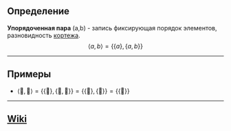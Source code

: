 ## Определение
**Упорядоченная пара** (a,b) - запись фиксирующая порядок элементов, разновидность [кортежа](Кортеж.md).
$$
\langle a, b \rangle = \{\{a\}, \{a, b\}\}
$$

---
## Примеры
- $\langle 🌵, 🌵 \rangle = \{\{🌵\}, \{🌵, 🌵\}\} = \{\{🌵\}, \{🌵\}\} = \{\{🌵\}\}$

---
## [Wiki](https://ru.wikipedia.org/wiki/Упорядоченная_пара)